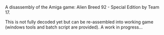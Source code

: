 A disassembly of the Amiga game: Alien Breed 92 - Special Edition by Team 17.

This is not fully decoded yet but can be re-assembled into working game (windows tools and batch script are provided).
A work in progress...